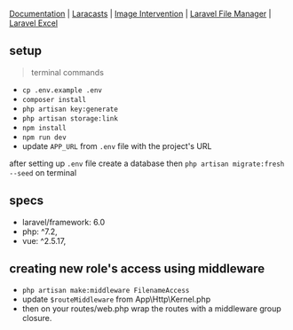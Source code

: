 [Documentation](https://laravel.com/docs) | [Laracasts](https://laracasts.com) | [Image Intervention](http://image.intervention.io/) | [Laravel File Manager](https://unisharp.github.io/laravel-filemanager/) | [Laravel Excel](https://laravel-excel.maatwebsite.nl/)

## setup
> terminal commands
- `cp .env.example .env`
- `composer install`
- `php artisan key:generate`
- `php artisan storage:link`
- `npm install`
- `npm run dev`
- update `APP_URL` from `.env` file with the project's URL

after setting up `.env` file create a database then `php artisan migrate:fresh --seed` on terminal

## specs

- laravel/framework: 6.0
- php: ^7.2,
- vue: ^2.5.17,

## creating new role's access using middleware

- `php artisan make:middleware FilenameAccess`
- update `$routeMiddleware` from App\Http\Kernel.php
- then on your routes/web.php wrap the routes with a middleware group closure.